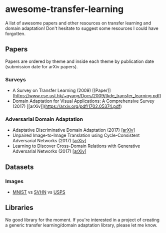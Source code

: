 # awesome-transfer-learning
A list of awesome papers and other resources on transfer learning and domain adaptation! Don't hesitate to suggest some resources I could have forgotten.

## Papers

Papers are ordered by theme and inside each theme by publication date (submission date for arXiv papers).

### Surveys

* A Survey on Transfer Learning (2009) [\[Paper]\](https://www.cse.ust.hk/~qyang/Docs/2009/tkde_transfer_learning.pdf)
* Domain Adaptation for Visual Applications: A Comprehensive Survey (2017) [\[arXiv]\](https://arxiv.org/pdf/1702.05374.pdf)

### Adversarial Domain Adaptation

* Adaptative Discriminative Domain Adaptation (2017) [\[arXiv\]](https://arxiv.org/pdf/1702.05464.pdf)
* Unpaired Image-to-Image Translation using Cycle-Consistent Adversarial Networks (2017) [\[arXiv\]](https://arxiv.org/abs/1703.10593)
* Learning to Discover Cross-Domain Relations with Generative Adversarial Networks (2017) [\[arXiv\]](https://arxiv.org/pdf/1703.05192.pdf)

## Datasets

### Images

* [MNIST](http://yann.lecun.com/exdb/mnist/) vs [SVHN](http://ufldl.stanford.edu/housenumbers/) vs [USPS](http://www.csie.ntu.edu.tw/~cjlin/libsvmtools/datasets/multiclass.html#usps)

## Libraries

No good library for the moment. If you're interested in a project of creating a generic transfer learning/domain adaptation library, please let me know.
